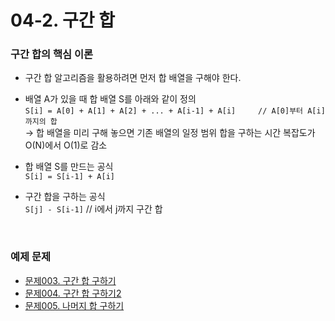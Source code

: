 # 04-2. 구간 합

### 구간 합의 핵심 이론

- 구간 합 알고리즘을 활용하려면 먼저 합 배열을 구해야 한다.

- 배열 A가 있을 때 합 배열 S를 아래와 같이 정의  
  `S[i] = A[0] + A[1] + A[2] + ... + A[i-1] + A[i]     // A[0]부터 A[i]까지의 합`  
  → 합 배열을 미리 구해 놓으면 기존 배열의 일정 범위 합을 구하는 시간 복잡도가 O(N)에서 O(1)로 감소

- 합 배열 S를 만드는 공식  
  `S[i] = S[i-1] + A[i]`

- 구간 합을 구하는 공식  
  `S[j] - S[i-1]` // i에서 j까지 구간 합

<br />

### 예제 문제

- [문제003. 구간 합 구하기](./문제003.%20구간%20합%20구하기.md)
- [문제004. 구간 합 구하기2](./문제004.%20구간%20합%20구하기2.md)
- [문제005. 나머지 합 구하기](./문제005.%20나머지%20합%20구하기.md)
